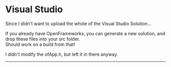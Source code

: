 # **Visual Studio**

Since I didn't want to upload the whole of the Visual Studio Solution...

If you already have OpenFrameworks, you can generate a new solution, and drop these files into your src folder.
<br>Should work on a build from that!

I didn't modify the ofApp.h, but left it in there anyway.

______________________________